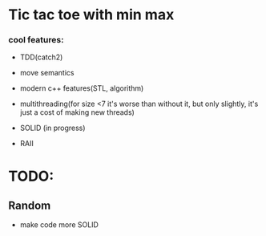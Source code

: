 # Tic tac toe with min max

### cool features:

- TDD(catch2)

- move semantics

- modern c++ features(STL, algorithm)

- multithreading(for size <7 it's worse than without it, but only slightly, it's just a cost of making new threads)

- SOLID (in progress)

- RAII

# TODO:

## Random

- make code more SOLID
